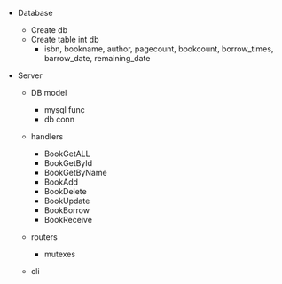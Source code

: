 
- Database
    - Create db
    - Create table int db
        - isbn, bookname, author, pagecount, bookcount, borrow_times, barrow_date, remaining_date

- Server
    - DB model
        - mysql func
        - db conn
    - handlers
        - BookGetALL
        - BookGetById
        - BookGetByName
        - BookAdd
        - BookDelete
        - BookUpdate
        - BookBorrow
        - BookReceive

    - routers
        - mutexes
    - cli
        
